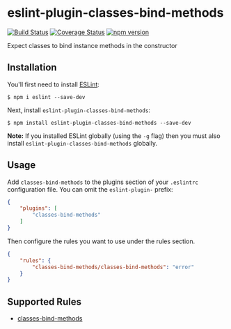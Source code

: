 # eslint-plugin-classes-bind-methods
[![Build Status](https://travis-ci.org/alexthemitchell/eslint-plugin-classes-bind-methods.svg?branch=master)](https://travis-ci.org/alexthemitchell/eslint-plugin-classes-bind-methods)
[![Coverage Status](https://coveralls.io/repos/github/alexthemitchell/eslint-plugin-classes-bind-methods/badge.svg)](https://coveralls.io/github/alexthemitchell/eslint-plugin-classes-bind-methods)
[![npm version](https://badge.fury.io/js/eslint-plugin-classes-bind-methods.svg)](https://badge.fury.io/js/eslint-plugin-classes-bind-methods)

Expect classes to bind instance methods in the constructor

## Installation

You'll first need to install [ESLint](http://eslint.org):

```
$ npm i eslint --save-dev
```

Next, install `eslint-plugin-classes-bind-methods`:

```
$ npm install eslint-plugin-classes-bind-methods --save-dev
```

**Note:** If you installed ESLint globally (using the `-g` flag) then you must also install `eslint-plugin-classes-bind-methods` globally.

## Usage

Add `classes-bind-methods` to the plugins section of your `.eslintrc` configuration file. You can omit the `eslint-plugin-` prefix:

```json
{
    "plugins": [
        "classes-bind-methods"
    ]
}
```


Then configure the rules you want to use under the rules section.

```json
{
    "rules": {
        "classes-bind-methods/classes-bind-methods": "error" 
    }
}
```

## Supported Rules

* [classes-bind-methods](https://github.com/alexthemitchell/eslint-plugin-classes-bind-methods/blob/master/docs/rules/classes-bind-methods.md)

